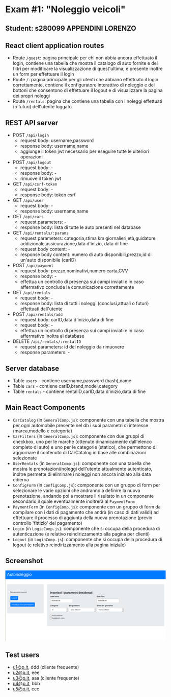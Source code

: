 # Exam #1: "Noleggio veicoli"
## Student: s280099 APPENDINI LORENZO

## React client application routes

- Route `/guest`: pagina principale per chi non abbia ancora effettuato il login, contiene una tabella che mostra il catalogo di auto fornite e dei filtri
                  per modificare la visualizzazione di quest'ultima; è presente inoltre un form per effettuare il login
- Route `/`: pagina principale per gli utenti che abbiano effettuato il login correttamente, contiene il configuratore interattivo di noleggio e
             dei bottoni che consentono di effettuare il logout e di visualizzare la pagina dei propri noleggi
- Route `/rentals`: pagina che contiene una tabella con i noleggi effettuati (o futuri) dell'utente loggato


## REST API server

- POST `/api/login` 
  - request body: username,password
  - response body: username,name
  - aggiunge il token jwt necessario per eseguire tutte le ulteriori operazioni
- POST `/api/logout`
  - request body: -
  - response body: -
  - rimuove il token jwt
- GET `/api/csrf-token`
  - request body: -
  - response body: token csrf
- GET `/api/user`
  - request body: -
  - response body: username,name
- GET `/api/cars`
  - request parameters: -
  - response body: lista di tutte le auto presenti nel database
- GET `/api/rentals/:params`
  - request parameters: categoria,stima km giornalieri,età,guidatore addizionale,assicurazione,data d'inizio, data di fine
  - request body content: -
  - response body content: numero di auto disponibili,prezzo,id di un'auto disponibile (carID)
- POST `/api/payment`
  - request body: prezzo,nominativi,numero carta,CVV
  - response body: -
  - effettua un controllo di presenza sui campi inviati e in caso affermativo conclude la comunicazione correttamente
- GET `/api/rentals`
  - request body: -
  - response body: lista di tutti i noleggi (conclusi,attuali o futuri) effettuati dall'utente
- POST `/api/rentals/add`
  - request body: carID,data d'inizio,data di fine
  - request body: -
  - effettua un controllo di presenza sui campi inviati e in caso affermativo inoltra al database
- DELETE `/api/rentals/:rentalID`
  - request parameters: id del noleggio da rimuovere
  - response parameters: -

## Server database

- Table `users` - contiene username,password (hash),name
- Table `cars` - contiene carID,brand,model,category
- Table `rentals` - contiene rentalID,carID,data d'inizio,data di fine

## Main React Components

- `CarCatalog` (in `GeneralComp.js`): componente con una tabella che mostra per ogni automobile presente nel db 
   i suoi parametri di interesse (marca,modello e categoria)
- `CarFilters` (in `GeneralComp.js`): componente con due gruppi di checkbox, uno per le marche (ottenute dinamicamente dall'elenco completo di auto) e uno per le 
   categorie (statico), che permettono di aggiornare il contenuto di CarCatalog in base alle combinazioni selezionate
- `UserRentals` (in `GeneralComp.js`): componente con una tabella che mostra le prenotazioni/noleggi dell'utente attualmente autenticato, inoltre permette di
   eliminare i noleggi non ancora iniziato alla data odierna
- `ConfigForm` (in `ConfigComp.js`): componente con un gruppo di form per selezionare le varie opzioni che andranno a definire la nuova prenotazione, andando poi 
   a mostrare il risultato in un componente secondario,il quale eventualmente inoltrerà al `PaymentForm` 
- `PaymentForm` (in `ConfigComp.js`): componente con un gruppo di form da compilare con i dati di pagamento che andrà (in caso di dati validi) ad effettuare 
   il processo di aggiunta della nuova prenotazione (previo controllo 'fittizio' del pagamento)
- `Login` (in `LogicComp.js`): componente che si occupa della procedura di autenticazione (e relativo reindirizzamento alla pagina per clienti)
- `Logout` (in `LoginComp.js`): componente che si occupa della procedura di logout (e relativo reindirizzamento alla pagina iniziale)


## Screenshot

![Configurator Screenshot](./screenshot-configurator.png)

## Test users

* u1@p.it, ddd (cliente frequente)
* u2@p.it, eee
* u3@p.it, aaa (cliente frequente)
* u4@p.it, bbb
* u5@p.it, ccc 

